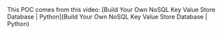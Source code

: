 This POC comes from this video: [Build Your Own NoSQL Key Value Store Database | Python](Build Your Own NoSQL Key Value Store Database | Python)

